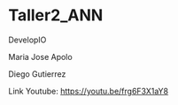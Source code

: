 # Taller2_ANN

DevelopIO

Maria Jose Apolo

Diego Gutierrez

Link Youtube:
https://youtu.be/frg6F3X1aY8

